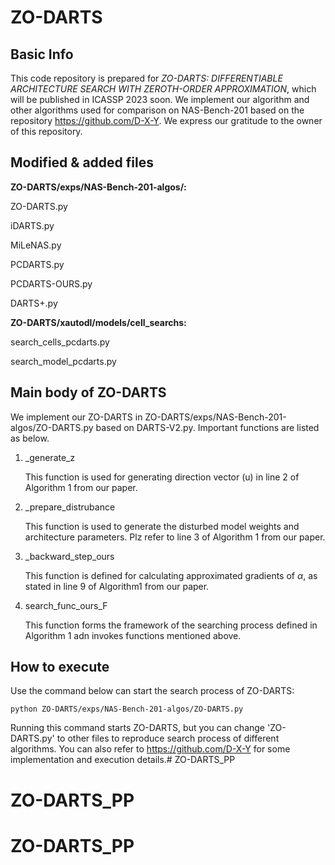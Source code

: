 #  ZO-DARTS

## Basic Info

This code repository is prepared for *ZO-DARTS: DIFFERENTIABLE ARCHITECTURE SEARCH WITH ZEROTH-ORDER APPROXIMATION*, which will be published in ICASSP 2023 soon. We implement our algorithm and other algorithms used for comparison on NAS-Bench-201 based on the repository https://github.com/D-X-Y. We express our gratitude to the owner of this repository.

## Modified & added files

**ZO-DARTS/exps/NAS-Bench-201-algos/:**

ZO-DARTS.py

iDARTS.py

MiLeNAS.py

PCDARTS.py

PCDARTS-OURS.py

DARTS+.py

**ZO-DARTS/xautodl/models/cell_searchs:**

search_cells_pcdarts.py

search_model_pcdarts.py

## Main body of ZO-DARTS

We implement our ZO-DARTS in ZO-DARTS/exps/NAS-Bench-201-algos/ZO-DARTS.py based on DARTS-V2.py. Important functions are listed as below.

1. _generate_z

   This function is used for generating direction vector (u) in line 2 of Algorithm 1 from our paper.

2. _prepare_distrubance

   This function is used to generate the disturbed model weights and architecture parameters. Plz refer to line 3 of Algorithm 1 from our paper.

3. _backward_step_ours

   This function is defined for calculating approximated gradients of $\alpha$, as stated in line 9 of Algorithm1 from our paper.

4. search_func_ours_F

   This function forms the framework of the searching process defined in Algorithm 1 adn invokes functions mentioned above.

## How to execute

Use the command below can start the search process of ZO-DARTS:

```
python ZO-DARTS/exps/NAS-Bench-201-algos/ZO-DARTS.py
```

Running this command starts ZO-DARTS, but you can change 'ZO-DARTS.py' to other files to reproduce search process of different algorithms. You can also refer to https://github.com/D-X-Y for some implementation and execution details.# ZO-DARTS_PP
# ZO-DARTS_PP
# ZO-DARTS_PP
